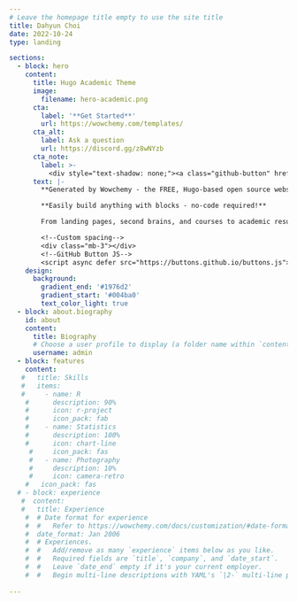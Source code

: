 ```yaml
---
# Leave the homepage title empty to use the site title
title: Dahyun Choi
date: 2022-10-24
type: landing

sections:
  - block: hero
    content:
      title: Hugo Academic Theme
      image:
        filename: hero-academic.png
      cta:
        label: '**Get Started**'
        url: https://wowchemy.com/templates/
      cta_alt:
        label: Ask a question
        url: https://discord.gg/z8wNYzb
      cta_note:
        label: >-
          <div style="text-shadow: none;"><a class="github-button" href="https://github.com/wowchemy/wowchemy-hugo-themes" data-icon="octicon-star" data-size="large" data-show-count="true" aria-label="Star">Star Wowchemy Website Builder</a></div><div style="text-shadow: none;"><a class="github-button" href="https://github.com/wowchemy/starter-hugo-academic" data-icon="octicon-star" data-size="large" data-show-count="true" aria-label="Star">Star the Academic template</a></div>
      text: |-
        **Generated by Wowchemy - the FREE, Hugo-based open source website builder trusted by 500,000+ sites.**

        **Easily build anything with blocks - no-code required!**

        From landing pages, second brains, and courses to academic resumés, conferences, and tech blogs.

        <!--Custom spacing-->
        <div class="mb-3"></div>
        <!--GitHub Button JS-->
        <script async defer src="https://buttons.github.io/buttons.js"></script>
    design:
      background:
        gradient_end: '#1976d2'
        gradient_start: '#004ba0'
        text_color_light: true
  - block: about.biography
    id: about
    content:
      title: Biography
      # Choose a user profile to display (a folder name within `content/authors/`)
      username: admin
  - block: features
    content:
   #   title: Skills
   #   items:
   #     - name: R
    #      description: 90%
    #      icon: r-project
    #      icon_pack: fab
    #    - name: Statistics
    #      description: 100%
    #      icon: chart-line
     #     icon_pack: fas
     #   - name: Photography
     #     description: 10%
     #     icon: camera-retro
    #   icon_pack: fas
  # - block: experience
   #  content:
   #   title: Experience
    #  # Date format for experience
    #  #   Refer to https://wowchemy.com/docs/customization/#date-format
    #  date_format: Jan 2006
    #  # Experiences.
    #  #   Add/remove as many `experience` items below as you like.
    #  #   Required fields are `title`, `company`, and `date_start`.
    #  #   Leave `date_end` empty if it's your current employer.
    #  #   Begin multi-line descriptions with YAML's `|2-` multi-line prefix
    
---
```

